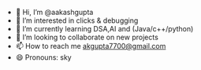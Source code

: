 - 👋 Hi, I’m @aakashgupta
- 👀 I’m interested in clicks & debugging
- 🌱 I’m currently learning DSA,AI and (Java/c++/python)
- 💞️ I’m looking to collaborate on new projects 
- 📫 How to reach me akgupta7700@gmail.com
- 😄 Pronouns: sky
  

<!---
aakash0101200/aakash0101200 is a ✨ special ✨ repository because its `README.md` (this file) appears on your GitHub profile.
You can click the Preview link to take a look at your changes.
--->
